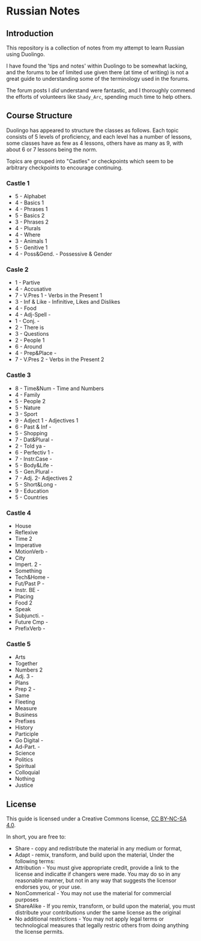 # Russian Notes
## Introduction
This repository is a collection of notes from my attempt to learn Russian
using Duolingo.

I have found the 'tips and notes' within Duolingo to be somewhat lacking,
and the forums to be of limited use given there (at time of writing) is
not a great guide to understanding some of the terminology used in the
forums.

The forum posts I *did* understand were fantastic, and I thoroughly
commend the efforts of volunteers like `Shady_Arc`, spending much time
to help others.

## Course Structure
Duolingo has appeared to structure the classes as follows. Each topic
consists of 5 levels of proficiency, and each level has a number of
lessons, some classes have as few as 4 lessons, others have as many as 9,
with about 6 or 7 lessons being the norm.

Topics are grouped into "Castles" or checkpoints which seem to be
arbitrary checkpoints to encourage continuing.

### Castle 1
  * 5 - Alphabet
  * 4 - Basics 1
  * 4 - Phrases 1
  * 5 - Basics 2
  * 3 - Phrases 2
  * 4 - Plurals
  * 4 - Where
  * 3 - Animals 1
  * 5 - Genitive 1
  * 4 - Poss&Gend. - Possessive & Gender

### Casle 2
  * 1 - Partive
  * 4 - Accusative
  * 7 - V.Pres 1 - Verbs in the Present 1
  * 3 - Inf & Like - Infinitive, Likes and Dislikes
  * 4 - Food
  * 4 - Adj-Spell - 
  * 1 - Conj. - 
  * 2 - There is
  * 3 - Questions
  * 2 - People 1
  * 6 - Around
  * 4 - Prep&Place - 
  * 7 - V.Pres 2 - Verbs in the Present 2

### Castle 3
  * 8 - Time&Num - Time and Numbers
  * 4 - Family
  * 5 - People 2
  * 5 - Nature
  * 3 - Sport
  * 9 - Adject 1 - Adjectives 1
  * 6 - Past & Inf - 
  * 5 - Shopping
  * 7 - Dat&Plural - 
  * 2 - Told ya -
  * 6 - Perfectiv 1 - 
  * 7 - Instr.Case -
  * 5 - Body&Life -
  * 5 - Gen.Plural - 
  * 7 - Adj. 2- Adjectives 2
  * 5 - Short&Long -
  * 9 - Education
  * 5 - Countries

### Castle 4
  * House
  * Reflexive
  * Time 2
  * Imperative
  * MotionVerb - 
  * City
  * Impert. 2 - 
  * Something
  * Tech&Home - 
  * Fut/Past P -
  * Instr. BE -
  * Placing
  * Food 2
  * Speak
  * Subjuncti. -
  * Future Cmp -
  * PrefixVerb - 

### Castle 5
  * Arts
  * Together
  * Numbers 2
  * Adj. 3 -
  * Plans
  * Prep 2 -
  * Same
  * Fleeting
  * Measure
  * Business
  * Prefixes
  * History
  * Participle
  * Go Digital -
  * Ad-Part. -
  * Science
  * Politics
  * Spiritual
  * Colloquial
  * Nothing
  * Justice

## License
This guide is licensed under a Creative Commons license, 
[CC BY-NC-SA 4.0](https://creativecommons.org/licenses/by-nc-sa/4.0/).

In short, you are free to:
  * Share - copy and redistribute the material in any medium or format,
  * Adapt - remix, transform, and build upon the material,
Under the following terms:
  * Attribution - You must give appropriate credit, provide a link to
  the license and indicatte if changers were made. You may do so in any
  reasonable manner, but not in any way that suggests the licensor
  endorses you, or your use.
  * NonCommerical - You may not use the material for commercial purposes
  * ShareAlike - If you remix, transform, or build upon the material, you
  must distribute your contributions under the same license as the
  original
  * No additional restrictions - You may not apply legal terms or
  technological measures that legally restric others from doing anything
  the license permits.